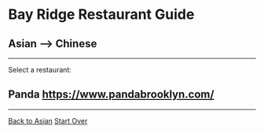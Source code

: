 # Bay Ridge Restaurant Guide
## Asian --> Chinese
---
Select a restaurant:
## Panda https://www.pandabrooklyn.com/
---
[Back to Asian](../asian.md)
[Start Over](../home.md)
